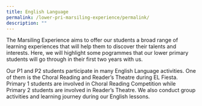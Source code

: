 ```yaml
---
title: English Language
permalink: /lower-pri-marsiling-experience/permalink/
description: ""
---
```

The Marsiling Experience aims to offer our students a broad range of learning experiences that will help them to discover their talents and interests. Here, we will highlight some pogrammes that our lower primary students will go through in their first two years with us.

Our P1 and P2 students participate in many English Language activities. One of them is the Choral Reading and Reader’s Theatre during EL Fiesta. Primary 1 students are involved in Choral Reading Competition while Primary 2 students are involved in Reader’s Theatre. We also conduct group activities and learning journey during our English lessons.


